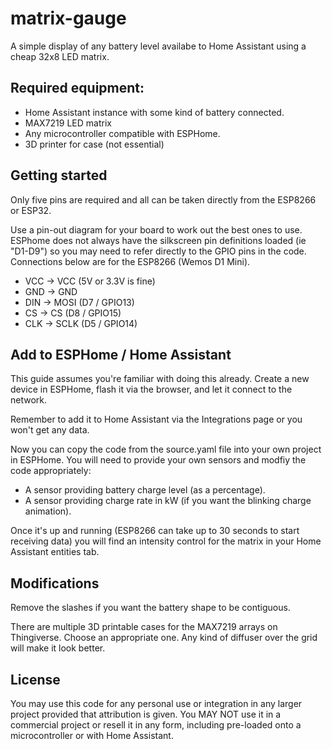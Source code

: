 # matrix-gauge
A simple display of any battery level availabe to Home Assistant using a cheap 32x8 LED matrix.

## Required equipment:
- Home Assistant instance with some kind of battery connected.
- MAX7219 LED matrix
- Any microcontroller compatible with ESPHome.
- 3D printer for case (not essential)

## Getting started
Only five pins are required and all can be taken directly from the ESP8266 or ESP32. 

Use a pin-out diagram for your board to work out the best ones to use. ESPhome does not always have the silkscreen pin definitions loaded (ie "D1-D9") so you may need to refer directly to the GPIO pins in the code. Connections below are for the ESP8266 (Wemos D1 Mini). 

- VCC -> VCC (5V or 3.3V is fine)
- GND -> GND
- DIN -> MOSI (D7 / GPIO13)
- CS -> CS (D8 / GPIO15) 
- CLK -> SCLK (D5 / GPIO14) 

## Add to ESPHome / Home Assistant
This guide assumes you're familiar with doing this already. Create a new device in ESPHome, flash it via the browser, and let it connect to the network. 

Remember to add it to Home Assistant via the Integrations page or you won't get any data.

Now you can copy the code from the source.yaml file into your own project in ESPHome. You will need to provide your own sensors and modfiy the code appropriately:

- A sensor providing battery charge level (as a percentage).
- A sensor providing charge rate in kW (if you want the blinking charge animation).

Once it's up and running (ESP8266 can take up to 30 seconds to start receiving data) you will find an intensity control for the matrix in your Home Assistant entities tab.

## Modifications
Remove the slashes if you want the battery shape to be contiguous. 

There are multiple 3D printable cases for the MAX7219 arrays on Thingiverse. Choose an appropriate one. Any kind of diffuser over the grid will make it look better.

## License
You may use this code for any personal use or integration in any larger project provided that attribution is given. You MAY NOT use it in a commercial project or resell it in any form, including pre-loaded onto a microcontroller or with Home Assistant.
